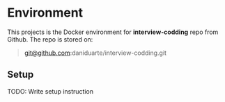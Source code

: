 # Environment

This projects is the Docker environment for **interview-codding** repo from Github. The repo is stored on:
> git@github.com:daniduarte/interview-codding.git

## Setup

TODO: Write setup instruction
